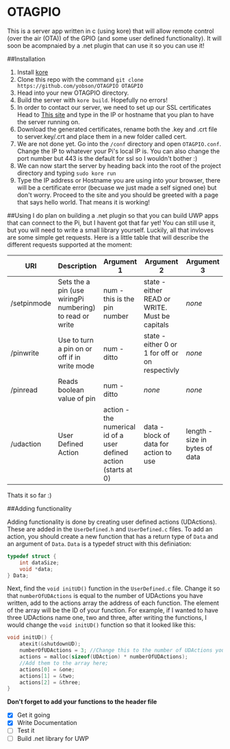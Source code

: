 # OTAGPIO

This is a server app written in c (using kore) that will allow remote control (over the air (OTA)) of the GPIO (and some user defined functionality). It will soon be acompnaied by a .net plugin that can use it so you can use it!

##Installation
1. Install [kore](https://kore.io)
2. Clone this repo with the command `git clone https://github.com/yobson/OTAGPIO OTAGPIO`
3. Head into your new OTAGPIO directory.
4. Build the server with `kore build`. Hopefully no errors!
5. In order to contact our server, we need to set up our SSL certificates Head to [This site](http://www.selfsignedcertificate.com/) and type in the IP or hostname that you plan to have the server running on.
6. Download the generated certificates, rename both the .key and .crt file to server.key/.crt and place them in a new folder called cert.
7. We are not done yet. Go into the `/conf` directory and open `OTAGPIO.conf`. Change the IP to whatever your Pi's local IP is. You can also change the port number but 443 is the default for ssl so I wouldn't bother :)
8. We can now start the server by heading back into the root of the project directory and typing `sudo kore run`
9. Type the IP address or Hostname you are using into your browser, there will be a certificate error (becuase we just made a self signed one) but don't worry. Proceed to the site and you should be greeted with a page that says hello world. That means it is working!


##Using
I do plan on building a .net plugin so that you can build UWP apps that can connect to the Pi, but I havent got that far yet! You can still use it, but you will need to write a small library yourself. Luckily, all that invloves are some simple get requests. Here is a little table that will describe the different requests supported at the moment:


|URI|Description|Argument 1|Argument 2|Argument 3|
|---|---|---|---|---|
|/setpinmode|Sets the a pin (use wiringPi numbering) to read or write|num - this is the pin number| state - either READ or WRITE. Must be capitals |*none*|
|/pinwrite|Use to turn a pin on or off if in write mode|num - ditto|state - either 0 or 1 for off or on respectivly|*none*|
|/pinread|Reads boolean value of pin|num - ditto|*none*|*none*|
|/udaction|User Defined Action|action - the numerical id of a user defined action (starts at 0)|data - block of data for action to use| length - size in bytes of data|

Thats it so far :)

##Adding functionality

Adding functionality is done by creating user defined actions (UDActions). These are added in the `UserDefined.h` and `UserDefined.c` files. To add an action, you should create a new function that has a return type of `Data` and an argument of `Data`. `Data` is a typedef struct with this definiation:
```c
typedef struct {
    int dataSize;
    void *data;
} Data;
```
Next, find the `void initUD()` function in the `UserDefined.c` file. Change it so that `numberOfUDActions` is equal to the number of UDActions you have written, add to the actions array the address of each function. The element of the array will be the ID of your function. For example, if I wanted to have three UDActions name one, two and three, after writing the functions, I would change the `void initUD()` function so that it looked like this:
```c
void initUD() {
    atexit(&shutdownUD);
    numberOfUDActions = 3; //Change this to the number of UDActions you have
    actions = malloc(sizeof(UDAction) * numberOfUDActions);
    //Add them to the array here;
    actions[0] = &one;
    actions[1] = &two;
    actions[2] = &three;
}
```
**Don't forget to add your functions to the header file**

- [x] Get it going
- [x] Write Documentation
- [ ] Test it
- [ ] Build .net library for UWP 
